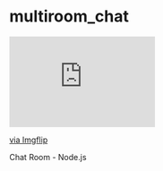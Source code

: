 # multiroom_chat

<div style="width:260px;max-width:100%;"><div style="height:0;padding-bottom:62.31%;position:relative;"><iframe width="260" height="162" style="position:absolute;top:0;left:0;width:100%;height:100%;" frameBorder="0" src="https://imgflip.com/embed/468v4i"></iframe></div><p><a href="https://imgflip.com/gif/468v4i">via Imgflip</a></p></div>
Chat Room - Node.js


